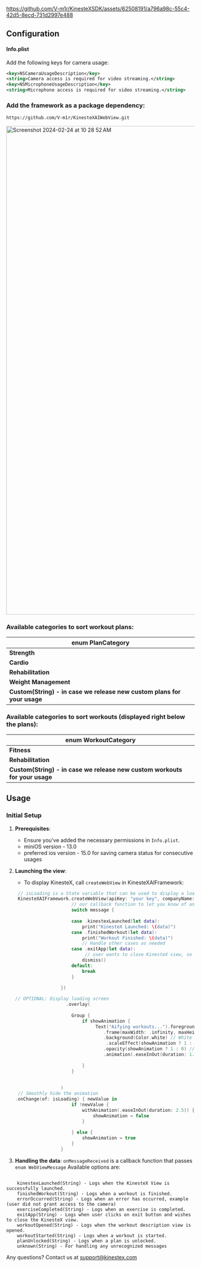 https://github.com/V-m1r/KinesteXSDK/assets/62508191/a796a98c-55c4-42d5-8ecd-731d2997e488

## Configuration

#### Info.plist

Add the following keys for camera usage:

```xml
<key>NSCameraUsageDescription</key>
<string>Camera access is required for video streaming.</string>
<key>NSMicrophoneUsageDescription</key>
<string>Microphone access is required for video streaming.</string>
```

### Add the framework as a package dependency:

```xml
https://github.com/V-m1r/KinesteXAIWebView.git
```
<img width="1305" alt="Screenshot 2024-02-24 at 10 28 52 AM" src="https://github.com/V-m1r/KinesteXAIWebView/assets/62508191/1cad2100-1beb-4386-8e55-ba3d8f37edc5">

### Available categories to sort workout plans: 

| **enum PlanCategory** | 
| --- | 
| **Strength** | 
| **Cardio** |
| **Rehabilitation** | 
| **Weight Management** | 
| **Custom(String) - in case we release new custom plans for your usage** | 


### Available categories to sort workouts (displayed right below the plans): 

| **enum WorkoutCategory** | 
| --- | 
| **Fitness** |
| **Rehabilitation** |
| **Custom(String) - in case we release new custom workouts for your usage** | 

## Usage

### Initial Setup

1. **Prerequisites**:
    - Ensure you've added the necessary permissions in `Info.plist`.
    - miniOS version - 13.0
    - preferred ios version - 15.0 for saving camera status for consecutive usages
      
2. **Launching the view**:
   - To display KinesteX, call `createWebView` in KinesteXAIFramework:

   ```Swift
    // isLoading is a State variable that can be used to display a loading screen before the webview loads
    KinesteXAIFramework.createWebView(apiKey: "your key", companyName: "your company", userId: "your userId", planCategory: .Cardio, workoutCategory: .Fitness, isLoading: $isLoading, onMessageReceived: { message in
                        // our callback function to let you know of any real-time changes and user activity
                        switch message {
                            
                        case .kinestexLaunched(let data):
                            print("KinesteX Launched: \(data)")
                        case .finishedWorkout(let data):
                            print("Workout Finished: \(data)")
                            // Handle other cases as needed
                        case .exitApp(let data):
                             // user wants to close KinesteX view, so dismiss the view
                            dismiss()
                        default:
                            break
                        }
                        
                    })

   // OPTIONAL: Display loading screen
                      .overlay(
                        
                        Group {
                            if showAnimation {
                                 Text("Aifying workouts...").foregroundColor(.black).font(.caption)
                                    .frame(maxWidth: .infinity, maxHeight: .infinity) // Fullscreen
                                    .background(Color.white) // White background
                                     .scaleEffect(showAnimation ? 1 : 3) // Scale up
                                    .opacity(showAnimation ? 1 : 0) // Fade out
                                    .animation(.easeInOut(duration: 1.5), value: showAnimation)
                                
                            }
                        }
                        
                        
                    )
    // Smoothly hide the animation
   .onChange(of: isLoading) { newValue in
                        if !newValue {
                            withAnimation(.easeInOut(duration: 2.5)) { // Extended duration to 2.5 seconds
                                showAnimation = false
                            }
                            
                        } else {
                            showAnimation = true
                        }
                    }
   
   ```
3. **Handling the data**:
   `onMessageReceived` is a callback function that passes `enum WebViewMessage`
   Available options are: 

```

    kinestexLaunched(String) - Logs when the KinesteX View is successfully launched.
    finishedWorkout(String) - Logs when a workout is finished.
    errorOccurred(String) - Logs when an error has occurred, example (user did not grant access to the camera)
    exerciseCompleted(String) - Logs when an exercise is completed.
    exitApp(String) - Logs when user clicks on exit button and wishes to close the KinesteX view.
    workoutOpened(String) - Logs when the workout description view is opened.
    workoutStarted(String) - Logs when a workout is started.
    planUnlocked(String) - Logs when a plan is unlocked.
    unknown(String) - For handling any unrecognized messages

```

Any questions? Contact us at support@kinestex.com
